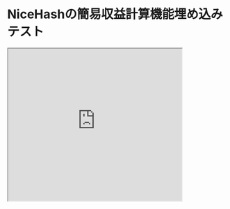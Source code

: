 # NiceHashの簡易収益計算機能埋め込みテスト

<iframe src="https://widget.nicehash.com/profcalc" width="400" height="350" scrolling="no" id="nhiframe"></iframe>  
  
  
